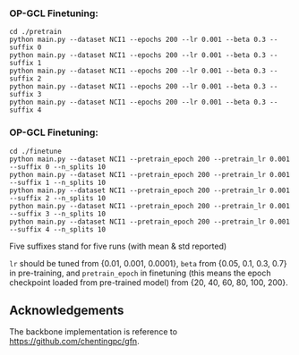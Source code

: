### OP-GCL Finetuning: ###
```
cd ./pretrain
python main.py --dataset NCI1 --epochs 200 --lr 0.001 --beta 0.3 --suffix 0
python main.py --dataset NCI1 --epochs 200 --lr 0.001 --beta 0.3 --suffix 1
python main.py --dataset NCI1 --epochs 200 --lr 0.001 --beta 0.3 --suffix 2
python main.py --dataset NCI1 --epochs 200 --lr 0.001 --beta 0.3 --suffix 3
python main.py --dataset NCI1 --epochs 200 --lr 0.001 --beta 0.3 --suffix 4
```

### OP-GCL Finetuning: ###

```
cd ./finetune
python main.py --dataset NCI1 --pretrain_epoch 200 --pretrain_lr 0.001 --suffix 0 --n_splits 10
python main.py --dataset NCI1 --pretrain_epoch 200 --pretrain_lr 0.001 --suffix 1 --n_splits 10
python main.py --dataset NCI1 --pretrain_epoch 200 --pretrain_lr 0.001 --suffix 2 --n_splits 10
python main.py --dataset NCI1 --pretrain_epoch 200 --pretrain_lr 0.001 --suffix 3 --n_splits 10
python main.py --dataset NCI1 --pretrain_epoch 200 --pretrain_lr 0.001 --suffix 4 --n_splits 10
```

Five suffixes stand for five runs (with mean & std reported)

```lr``` should be tuned from {0.01, 0.001, 0.0001}, ```beta``` from {0.05, 0.1, 0.3, 0.7} in pre-training, and ```pretrain_epoch``` in finetuning (this means the epoch checkpoint loaded from pre-trained model) from {20, 40, 60, 80, 100, 200}.



## Acknowledgements

The backbone implementation is reference to https://github.com/chentingpc/gfn.
